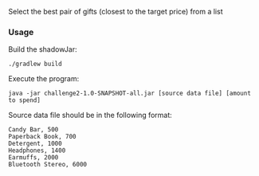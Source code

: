 Select the best pair of gifts (closest to the target price) from a list

### Usage

Build the shadowJar:

```
./gradlew build
```

Execute the program:

``` 
java -jar challenge2-1.0-SNAPSHOT-all.jar [source data file] [amount to spend]
```

Source data file should be in the following format:

```
Candy Bar, 500 
Paperback Book, 700
Detergent, 1000
Headphones, 1400 
Earmuffs, 2000 
Bluetooth Stereo, 6000

```